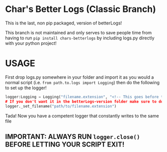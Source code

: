 # Char's Better Logs (Classic Branch)

This is the last, non pip packaged, version of betterLogs!

This branch is not maintained and only serves to save people time from having to run `pip install chars-betterlogs` by including logs.py directly with your python project!

# USAGE

First drop logs.py somewhere in your folder and import it as you would a normal script (i.e. `from path.to.logs import Logging`) then do the following to set up the logger!

```python
logger:Logging = Logging("filename.extension", "<!-- This goes before the logs! -->, True)
# If you don't want it in the betterLogs-version folder make sure to do the following!:
logger._set_filename("path/to/filename.extension")
```

Tada! Now you have a competent logger that constantly writes to the same file

## IMPORTANT: ALWAYS RUN `logger.close()` BEFORE LETTING YOUR SCRIPT EXIT!